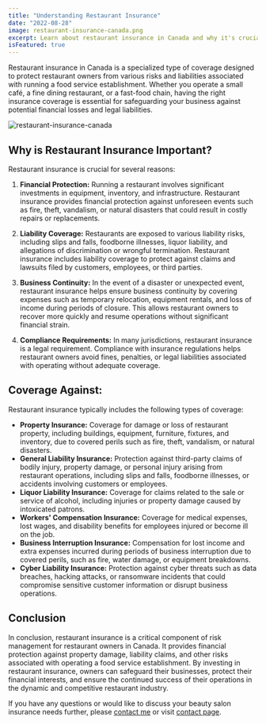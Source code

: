 ```yaml
---
title: "Understanding Restaurant Insurance"
date: "2022-08-28"
image: restaurant-insurance-canada.png
excerpt: Learn about restaurant insurance in Canada and why it's crucial for protecting your establishment.
isFeatured: true
---
```


Restaurant insurance in Canada is a specialized type of coverage designed to protect restaurant owners from various risks and liabilities associated with running a food service establishment. Whether you operate a small café, a fine dining restaurant, or a fast-food chain, having the right insurance coverage is essential for safeguarding your business against potential financial losses and legal liabilities.

![restaurant-insurance-canada](restaurant-insurance-canada.png "restaurant-insurance-canada")

## Why is Restaurant Insurance Important?

Restaurant insurance is crucial for several reasons:

1. **Financial Protection:** Running a restaurant involves significant investments in equipment, inventory, and infrastructure. Restaurant insurance provides financial protection against unforeseen events such as fire, theft, vandalism, or natural disasters that could result in costly repairs or replacements.

2. **Liability Coverage:** Restaurants are exposed to various liability risks, including slips and falls, foodborne illnesses, liquor liability, and allegations of discrimination or wrongful termination. Restaurant insurance includes liability coverage to protect against claims and lawsuits filed by customers, employees, or third parties.

3. **Business Continuity:** In the event of a disaster or unexpected event, restaurant insurance helps ensure business continuity by covering expenses such as temporary relocation, equipment rentals, and loss of income during periods of closure. This allows restaurant owners to recover more quickly and resume operations without significant financial strain.

4. **Compliance Requirements:** In many jurisdictions, restaurant insurance is a legal requirement. Compliance with insurance regulations helps restaurant owners avoid fines, penalties, or legal liabilities associated with operating without adequate coverage.

## Coverage Against:

Restaurant insurance typically includes the following types of coverage:

- **Property Insurance:** Coverage for damage or loss of restaurant property, including buildings, equipment, furniture, fixtures, and inventory, due to covered perils such as fire, theft, vandalism, or natural disasters.
- **General Liability Insurance:** Protection against third-party claims of bodily injury, property damage, or personal injury arising from restaurant operations, including slips and falls, foodborne illnesses, or accidents involving customers or employees.
- **Liquor Liability Insurance:** Coverage for claims related to the sale or service of alcohol, including injuries or property damage caused by intoxicated patrons.
- **Workers' Compensation Insurance:** Coverage for medical expenses, lost wages, and disability benefits for employees injured or become ill on the job.
- **Business Interruption Insurance:** Compensation for lost income and extra expenses incurred during periods of business interruption due to covered perils, such as fire, water damage, or equipment breakdowns.
- **Cyber Liability Insurance:** Protection against cyber threats such as data breaches, hacking attacks, or ransomware incidents that could compromise sensitive customer information or disrupt business operations.

## Conclusion

In conclusion, restaurant insurance is a critical component of risk management for restaurant owners in Canada. It provides financial protection against property damage, liability claims, and other risks associated with operating a food service establishment. By investing in restaurant insurance, owners can safeguard their businesses, protect their financial interests, and ensure the continued success of their operations in the dynamic and competitive restaurant industry.

If you have any questions or would like to discuss your beauty salon insurance needs further, please [contact me](/contact) or visit [contact page](/contact).
